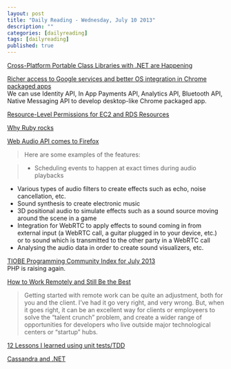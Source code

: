 ```yaml
---
layout: post
title: "Daily Reading - Wednesday, July 10 2013"
description: ""
categories: [dailyreading]
tags: [dailyreading]
published: true
---
```

[Cross-Platform Portable Class Libraries with .NET are Happening](http://feeds.hanselman.com/~/43282970/0/scotthanselman~CrossPlatform-Portable-Class-Libraries-with-NET-are-Happening.aspx)

<!--break-->

[Richer access to Google services and better OS integration in Chrome packaged apps](http://blog.chromium.org/2013/07/richer-access-to-google-services-and.html)  
We can use Identity API, In App Payments API, Analytics API, Bluetooth API, Native Messaging API to develop desktop-like Chrome packaged app.

[Resource-Level Permissions for EC2 and RDS Resources](http://aws.typepad.com/aws/2013/07/resource-permissions-for-ec2-and-rds-resources.html)

[Why Ruby rocks](http://skofo.github.io/blog/why-ruby-rocks/)

[Web Audio API comes to Firefox](https://hacks.mozilla.org/2013/07/web-audio-api-comes-to-firefox/)  
> Here are some examples of the features:

> - Scheduling events to happen at exact times during audio playbacks
- Various types of audio filters to create effects such as echo, noise cancellation, etc.
- Sound synthesis to create electronic music
- 3D positional audio to simulate effects such as a sound source moving around the scene in a game
- Integration for WebRTC to apply effects to sound coming in from external input (a WebRTC call, a guitar plugged in to your device, etc.) or to sound which is transmitted to the other party in a WebRTC call
- Analysing the audio data in order to create sound visualizers, etc.

[TIOBE Programming Community Index for July 2013](http://www.tiobe.com/index.php/content/paperinfo/tpci/index.html)  
PHP is raising again.

[How to Work Remotely and Still Be the Best](http://www.toptal.com/freelance/how-to-work-remotely-and-still-be-the-best)  
> Getting started with remote work can be quite an adjustment, both for you and the client. I’ve had it go very right, and very wrong. But, when it goes right, it can be an excellent way for clients or employeers to solve the “talent crunch” problem, and create a wider range of opportunities for developers who live outside major technological centers or “startup” hubs. 

[12 Lessons I learned using unit tests/TDD](http://pauloortins.com/lessons-unit-tests/)

[Cassandra and .NET](http://www.brentozar.com/archive/2013/07/cassandra-and-net)
